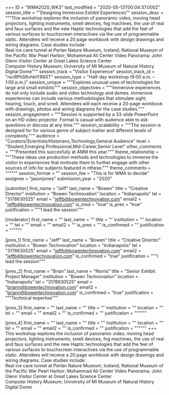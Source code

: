 +++
ID = "WMA2020_WK3"
last_modified = "2020-05-13T00:04:37.000Z"
session_title = "“Designing Immersive Exhibit Experiences”"
session_desc = """This workshop explores the inclusion of panoramic video, moving head projectors, lighting instruments, smell devices, fog machines, the use of real and faux surfaces and the new Haptic technologies that add the feel of various surfaces to touchscreen interactives via the use of programmable static. Attendees will receive a 20 page workbook with design drawings and wiring diagrams. Case studies include:<br>Real ice cave tunnel at Perlan Nature Museum, Iceland; National Museum of the Pacific War Pearl Harbor; Mohammad Ali Center Video Panorama; John Glenn Visitor Center at Great Lakes Science Center<br>Computer History Museum; University of MI Museum of Natural History Digital Dome"""
session_track = "Visitor Experience"
session_track_id = "recRPhS6vhktYR8ST"
session_type = "Half-day workshop (9:00 a.m. – 1:00 p.m.)"
session_unique = """Explores unusual uses of technologies for large and small exhibits"""
session_objectives = """Immersive experiences do not only include audio and video technology and domes. Immersive experiences can include various methodologies that stimulate sight, hearing, touch, and smell.  Attendees will each receive a 20-page workbook with drawings, photos and wiring diagrams for the case studies."""
session_engagement = """Session is supported by a 33-slide PowerPoint on an HD video projector. Format is casual with audience able to ask questions or discuss at any time."""
session_scalability = """The session is designed for for various genre of subject matter and different levels of complexity."""
audience = "Curators/Scientists/Historians,Technology,General Audience"
level = "Student,Emerging Professional,Mid-Career,Senior Level"
other_comments = """Presented this succesfully at AMM this year."""
theme_relationship = """These ideas use production methods and technologies to immerse the visitor in experiences that motivate them to further engage with other sources of info for subjects featured in nthese."""
theme_comments = """"""
session_format = ""
session_fee = "This is for WMA to decide"
assignee = "jasonjones"
submission_year = "2020"

[submitter]
first_name = "Jeff"
last_name = "Bowen"
title = "Creative Director"
institution = "Bowen Technovation"
location = "Indianapolis"
tel = "3178630525"
email = "jeffb@bowentechnovation.com"
email2 = "jeffb@bowentechnovation.com"
is_mod = "true"
is_pres = "true"
justification = """I lead the session"""

[moderator]
first_name = ""
last_name = ""
title = ""
institution = ""
location = ""
tel = ""
email = ""
email2 = ""
is_pres = ""
is_confirmed = ""
justification = """"""

[pres_1]
first_name = "Jeff"
last_name = "Bowen"
title = "Creative Director"
institution = "Bowen Technovation"
location = "Indianapolis"
tel = "3178630525"
email = "jeffb@bowentechnovation.com"
email2 = "jeffb@bowentechnovation.com"
is_confirmed = "true"
justification = """I lead the session"""

[pres_2]
first_name = "Brian"
last_name = "Norris"
title = "Senior Exhibit Project Manager"
institution = "Bowen Technovation"
location = "Indianapolis"
tel = "3178630525"
email = "briann@bowentechnovation.com"
email2 = "briann@bowentechnovation.com"
is_confirmed = "true"
justification = """Technical expertise"""

[pres_3]
first_name = ""
last_name = ""
title = ""
institution = ""
location = ""
tel = ""
email = ""
email2 = ""
is_confirmed = ""
justification = """"""

[pres_4]
first_name = ""
last_name = ""
title = ""
institution = ""
location = ""
tel = ""
email = ""
email2 = ""
is_confirmed = ""
justification = """"""
+++
This workshop explores the inclusion of panoramic video, moving head projectors, lighting instruments, smell devices, fog machines, the use of real and faux surfaces and the new Haptic technologies that add the feel of various surfaces to touchscreen interactives via the use of programmable static. Attendees will receive a 20 page workbook with design drawings and wiring diagrams. Case studies include:<br>Real ice cave tunnel at Perlan Nature Museum, Iceland; National Museum of the Pacific War Pearl Harbor; Mohammad Ali Center Video Panorama; John Glenn Visitor Center at Great Lakes Science Center<br>Computer History Museum; University of MI Museum of Natural History Digital Dome
